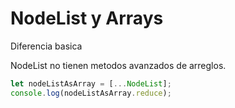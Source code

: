 # NodeList y Arrays

Diferencia basica

NodeList no tienen metodos avanzados de arreglos.

```javascript
let nodeListAsArray = [...NodeList];
console.log(nodeListAsArray.reduce);
```
